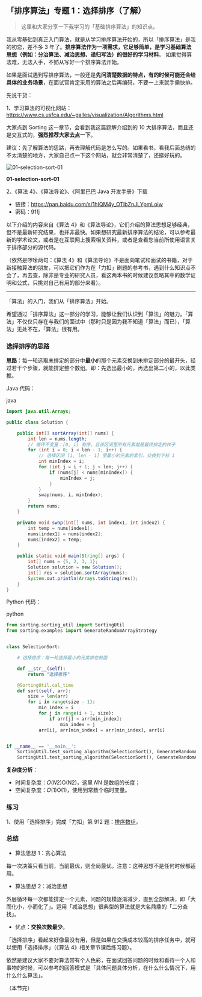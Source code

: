 ## 「排序算法」专题 1：选择排序（了解）

> 这里和大家分享一下我学习的「基础排序算法」的知识点。

我从零基础到真正入门算法，就是从学习排序算法开始的，所以「排序算法」是我的初恋，差不多 3 年了。**排序算法作为一项需求，它足够简单，是学习基础算法思想（例如：分治算法、减治思想、递归写法）的很好的学习材料**。 如果觉得算法难，无法入手，不妨从写好一个排序算法开始。

如果是面试遇到写排序算法，一般还是**先问清楚数据的特点，有的时候可能还会给具体的业务场景**，在面试官肯定采用的算法之后再编码，不要一上来就手撕快排。

先说干货：

1、学习算法的可视化网站：https://www.cs.usfca.edu/~galles/visualization/Algorithms.html

大家点到 Sorting 这一章节，会看到我这篇题解介绍到的 10 大排序算法，而且还是交互式的，**强烈推荐大家去点一下**。

建议：先了解算法的思路，再去理解代码是怎么写的。如果看书，看我后面总结的不太清楚的地方，大家自己点一下这个网站，就会非常清楚了，还挺好玩的。



![01-selection-sort-01](http://liweiwei1419.gitee.io/visualgo/01-sorting/01-selection-sort-01.png)

**01-selection-sort-01**



2、《算法 4》、《算法导论》、《阿里巴巴 Java 开发手册》下载

- 链接：https://pan.baidu.com/s/1hIQM4y_OTlbZnJLYpmLoiw
- 密码：91fj

以下介绍的内容来自《算法 4》和《算法导论》，它们介绍的算法思想足够经典，但不是最新研究结果，也并非最快。如果想研究最新排序算法的结论，可以参考最新的学术论文，或者是在互联网上搜索相关资料，或者是查看您当前所使用语言关于排序部分的源代码。

（依然是啰嗦两句：《算法 4》和《算法导论》不是面向笔试和面试的书籍，对于新接触算法的朋友，可以把它们作为在「力扣」刷题的参考书，遇到什么知识点不会了，再去查，除非是专业的研究人员，看这两本书的时候建议忽略其中的数学证明和公式，只挑对自己有用的部分来看）。

------

「算法」的入门，我们从「排序算法」开始。

希望通过「排序算法」这一部分的学习，能够让我们认识到「算法」的魅力。「算法」不仅仅只存在与我们的面试中（那时只是因为我不知道「算法」而已），「算法」无处不在，「算法」很有用。

### 选择排序的思路

**思路**：每一轮选取未排定的部分中**最小**的那个元素交换到未排定部分的最开头，经过若干个步骤，就能排定整个数组。即：先选出最小的，再选出第二小的，以此类推。

Java 代码：

java

```java
import java.util.Arrays;

public class Solution {

    public int[] sortArray(int[] nums) {
        int len = nums.length;
        // 循环不变量：[0, i) 有序，且该区间里所有元素就是最终排定的样子
        for (int i = 0; i < len - 1; i++) {
            // 选择区间 [i, len - 1] 里最小的元素的索引，交换到下标 i
            int minIndex = i;
            for (int j = i + 1; j < len; j++) {
                if (nums[j] < nums[minIndex]) {
                    minIndex = j;
                }
            }
            swap(nums, i, minIndex);
        }
        return nums;
    }

    private void swap(int[] nums, int index1, int index2) {
        int temp = nums[index1];
        nums[index1] = nums[index2];
        nums[index2] = temp;
    }

    public static void main(String[] args) {
        int[] nums = {5, 2, 3, 1};
        Solution solution = new Solution();
        int[] res = solution.sortArray(nums);
        System.out.println(Arrays.toString(res));
    }
}
```

Python 代码：

python

```python
from sorting.sorting_util import SortingUtil
from sorting.examples import GenerateRandomArrayStrategy


class SelectionSort:

    # 选择排序：每一轮选择最小的元素排在前面

    def __str__(self):
        return "选择排序"

    @SortingUtil.cal_time
    def sort(self, arr):
        size = len(arr)
        for i in range(size - 1):
            min_index = i
            for j in range(i + 1, size):
                if arr[j] < arr[min_index]:
                    min_index = j
            arr[i], arr[min_index] = arr[min_index], arr[i]


if __name__ == '__main__':
    SortingUtil.test_sorting_algorithm(SelectionSort(), GenerateRandomArrayStrategy(5000))
    SortingUtil.test_sorting_algorithm(SelectionSort(), GenerateRandomArrayStrategy(10000))
```

**复杂度分析**：

- 时间复杂度：𝑂(𝑁2)O(N2)，这里 𝑁N 是数组的长度；
- 空间复杂度：𝑂(1)O(1)，使用到常数个临时变量。

### 练习

1、使用「选择排序」完成「力扣」第 912 题：[排序数组](https://leetcode-cn.com/problems/sort-an-array/)。

### 总结

- 算法思想 1：贪心算法

每一次决策只看当前，当前最优，则全局最优。注意：这种思想不是任何时候都适用。

- 算法思想 2：减治思想

外层循环每一次都能排定一个元素，问题的规模逐渐减少，直到全部解决，即「大而化小，小而化了」。运用「减治思想」很典型的算法就是大名鼎鼎的「二分查找」。

- 优点：**交换次数最少**。

「选择排序」看起来好像最没有用，但是如果在交换成本较高的排序任务中，就可以使用「选择排序」（《算法 4》相关章节课后练习题）。

依然是建议大家不要对算法带有个人色彩，在面试回答问题的时候和看待一个人和事物的时候，可以参考的回答模式是「具体问题具体分析，在什么什么情况下，用什么什么算法」。

（本节完）
